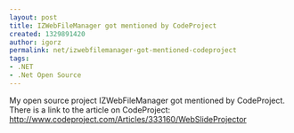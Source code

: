 ```yaml
---
layout: post
title: IZWebFileManager got mentioned by CodeProject
created: 1329891420
author: igorz
permalink: net/izwebfilemanager-got-mentioned-codeproject
tags:
- .NET
- .Net Open Source
---
```

My open source project IZWebFileManager got mentioned by CodeProject.<br />There is a link to the article on CodeProject: <a href="http://www.codeproject.com/Articles/333160/WebSlideProjector">http://www.codeproject.com/Articles/333160/WebSlideProjector</a><br /><br />
